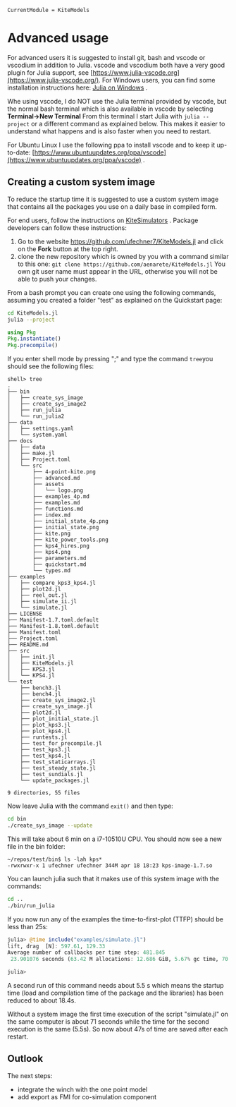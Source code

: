 ```@meta
CurrentModule = KiteModels
```
# Advanced usage
For advanced users it is suggested to install git, bash and vscode or vscodium in addition to Julia. vscode and vscodium both have a very good plugin for Julia support, see [https://www.julia-vscode.org](https://www.julia-vscode.org/).
For Windows users, you can find some installation instructions here: [Julia on Windows](https://github.com/ufechner7/KiteViewer/blob/main/doc/Windows.md) .

Whe using vscode, I do NOT use the Julia terminal provided by vscode, but the normal bash terminal which is also available in vscode by selecting **Terminal->New Terminal** From this terminal I start Julia with ```julia --project``` or a different command as explained below. This makes it easier to understand what happens and is also faster when you need to restart.

For Ubuntu Linux I use the following ppa to install vscode and to keep it up-to-date: [https://www.ubuntuupdates.org/ppa/vscode](https://www.ubuntuupdates.org/ppa/vscode) .

## Creating a custom system image
To reduce the startup time it is suggested to use a custom system image that contains all the packages you use on a daily base in compiled form.

For end users, follow the instructions on [KiteSimulators](https://github.com/aenarete/KiteSimulators.jl) .
Package developers can follow these instructions:

1. Go to the website https://github.com/ufechner7/KiteModels.jl and click on the **Fork** button at the top right.
2. clone the new repository which is owned by you with a command similar to this one: ```git clone https://github.com/aenarete/KiteModels.jl``` You own git user name must appear in the URL, otherwise you will not be able to push your changes.

From a bash prompt you can create one using the following commands, assuming you created a folder "test" as explained on the Quickstart page:
```bash
cd KiteModels.jl
julia --project
```
```julia
using Pkg
Pkg.instantiate()
Pkg.precompile()
```
If you enter shell mode by pressing ";" and type the command ```tree```you should see the following files:
```
shell> tree
.
├── bin
│   ├── create_sys_image
│   ├── create_sys_image2
│   ├── run_julia
│   └── run_julia2
├── data
│   ├── settings.yaml
│   └── system.yaml
├── docs
│   ├── data
│   ├── make.jl
│   ├── Project.toml
│   └── src
│       ├── 4-point-kite.png
│       ├── advanced.md
│       ├── assets
│       │   └── logo.png
│       ├── examples_4p.md
│       ├── examples.md
│       ├── functions.md
│       ├── index.md
│       ├── initial_state_4p.png
│       ├── initial_state.png
│       ├── kite.png
│       ├── kite_power_tools.png
│       ├── kps4_hires.png
│       ├── kps4.png
│       ├── parameters.md
│       ├── quickstart.md
│       └── types.md
├── examples
│   ├── compare_kps3_kps4.jl
│   ├── plot2d.jl
│   ├── reel_out.jl
│   ├── simulate_ii.jl
│   └── simulate.jl
├── LICENSE
├── Manifest-1.7.toml.default
├── Manifest-1.8.toml.default
├── Manifest.toml
├── Project.toml
├── README.md
├── src
│   ├── init.jl
│   ├── KiteModels.jl
│   ├── KPS3.jl
│   └── KPS4.jl
└── test
    ├── bench3.jl
    ├── bench4.jl
    ├── create_sys_image2.jl
    ├── create_sys_image.jl
    ├── plot2d.jl
    ├── plot_initial_state.jl
    ├── plot_kps3.jl
    ├── plot_kps4.jl
    ├── runtests.jl
    ├── test_for_precompile.jl
    ├── test_kps3.jl
    ├── test_kps4.jl
    ├── test_staticarrays.jl
    ├── test_steady_state.jl
    ├── test_sundials.jl
    └── update_packages.jl

9 directories, 55 files
```
Now leave Julia with the command ```exit()``` and then type:
```bash
cd bin
./create_sys_image --update
```
This will take about 6 min on a  i7-10510U CPU. You should now see a new file in the bin folder:
```
~/repos/test/bin$ ls -lah kps*
-rwxrwxr-x 1 ufechner ufechner 344M apr 18 18:23 kps-image-1.7.so
```
You can launch julia such that it makes use of this system image with the commands:
```bash
cd ..
./bin/run_julia
```
If you now run any of the examples the time-to-first-plot (TTFP) should be less than 25s:
```julia
julia> @time include("examples/simulate.jl")
lift, drag  [N]: 597.61, 129.33
Average number of callbacks per time step: 481.845
 23.901076 seconds (63.42 M allocations: 12.686 GiB, 5.67% gc time, 70.62% compilation time)

julia> 
```
A second run of this command needs about 5.5 s which means the startup time (load and compilation time of the package and the libraries) has been reduced to about 18.4s.

Without a system image the first time execution of the script "simulate.jl" on the same computer is about 71 seconds
while the time for the second execution is the same (5.5s). So now about 47s of time are saved after each restart.

## Outlook

The next steps:
- integrate the winch with the one point model
- add export as FMI for co-simulation component


